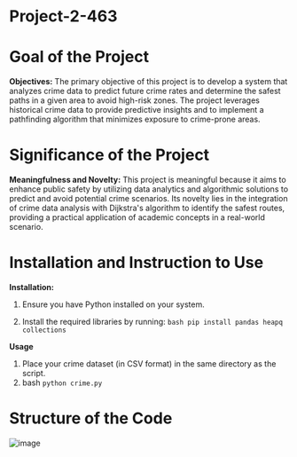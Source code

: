 # Project-2-463

# Goal of the Project
**Objectives:** The primary objective of this project is to develop a system that analyzes crime data to predict future crime rates and determine the safest paths in a given area to avoid high-risk zones. The project leverages historical crime data to provide predictive insights and to implement a pathfinding algorithm that minimizes exposure to crime-prone areas.

# Significance of the Project
**Meaningfulness and Novelty:** This project is meaningful because it aims to enhance public safety by utilizing data analytics and algorithmic solutions to predict and avoid potential crime scenarios. Its novelty lies in the integration of crime data analysis with Dijkstra's algorithm to identify the safest routes, providing a practical application of academic concepts in a real-world scenario.

# Installation and Instruction to Use
**Installation:**

1. Ensure you have Python installed on your system.

2. Install the required libraries by running:
```bash pip install pandas heapq collections```

**Usage**
1. Place your crime dataset (in CSV format) in the same directory as the script.
2. bash ```python crime.py```

# Structure of the Code
![image](https://github.com/user-attachments/assets/5d0975a4-4cd0-46ee-acf7-9cdbf56206d9)


